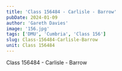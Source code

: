 ```yaml
---
title: 'Class 156484 - Carlisle - Barrow'
pubDate: 2024-01-09
author: 'Gareth Davies'
image: '156.jpg'
tags: ['DMU', 'Cumbria', 'Class 156']
slug: Class-156484-Carlisle-Barrow
unit: Class 156484
---
```


Class 156484 - Carlisle - Barrow
